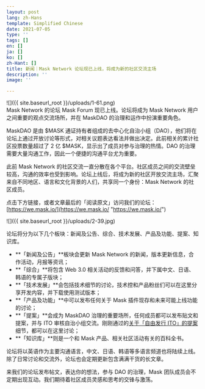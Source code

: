 ```yaml
---
layout: post
lang: zh-Hans
template: Simplified Chinese
date: 2021-07-05
type: ''
tags: []
en: []
ja: []
ko: []
zh-Hant: []
title: 新闻｜Mask Network 论坛现已上线，将成为新的社区交流主场
description: ''
image: ''

---
```

![]({{ site.baseurl_root }}/uploads/1-61.png)  
Mask Network 的论坛 Mask Forum 现已上线。论坛将成为 Mask Network 用户之间重要的观点交流场所，并在 MaskDAO 的治理和运作中扮演重要角色。

MaskDAO 是由 $MASK 通证持有者组成的去中心化自治小组（DAO），他们将在论坛上通过开放讨论等形式，对相关议题表达看法并做出决定。此前相关的累计社区投票数量超过了 2 亿 $MASK，显示出了成员对参与治理的热情。DAO 的治理需要大量沟通工作，因此一个便捷的沟通平台尤为重要。

此前 Mask Network 的社区交流一直分散在各个平台。社区成员之间的交流壁垒较高，沟通的效率也受到影响。论坛上线后，将成为新的社区开放交流主场，汇聚来自不同地区、语言和文化背景的人们，共享同一个身份：Mask Network 的社区成员。

点击下方链接，或者文章最后的「阅读原文」访问我们的论坛：[https://we.mask.io/](https://we.mask.io/ "https://we.mask.io/")

![]({{ site.baseurl_root }}/uploads/2-39.jpg)

论坛将分为以下几个板块：新闻及公告、综合、技术发展、产品及功能、提案、知识库。

* **「新闻及公告」**板块会更新 Mask Network 的新闻，版本更新信息，合作活动，月报等资讯；
* **「综合」**将包含 Web 3.0 相关活动的反馈和问答，并下属中文、日语、韩语的专属子版块；
* **「技术发展」**会包括技术细节的讨论，技术控和产品粉丝们可以在这里分享开发内容，并下载使用测试版本；
* **「产品及功能」**中可以发布任何关于 Mask 插件现存和未来可能上线功能的讨论；
* **「提案」**会成为 MaskDAO 治理的重要场所，任何成员都可以发布贴文和提案，并与 ITO 审核自治小组交流。刚刚通过的[关于「自由发行 ITO」的提案](http://mp.weixin.qq.com/s?__biz=MzU4OTkwNDYzMw==&mid=2247488621&idx=1&sn=797ccd0349e856b541091d4c77c9f567&chksm=fdc73bfbcab0b2ed5c26e34222924a0086d1917756a2036b3dfee7fa05b070cf1a6988b8405f&scene=21#wechat_redirect)细节，都可以在这里讨论；
* **「知识库」**则是一个和 Mask 产品、相关社区活动有关的百科全书。

论坛将以英语作为主要沟通语言，中文、日语、韩语等多语言频道也将陆续上线。除了日常讨论和交流外，论坛也会定期更新包含满满干货的长文章。

来我们的论坛发布帖文，表达你的想法，参与 DAO 的治理，Mask 团队成员会不定期出现互动。我们期待着社区成员灵感和思考的交锋与激荡。